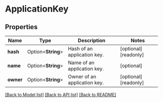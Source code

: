 # ApplicationKey

## Properties

Name | Type | Description | Notes
------------ | ------------- | ------------- | -------------
**hash** | Option<**String**> | Hash of an application key. | [optional][readonly]
**name** | Option<**String**> | Name of an application key. | [optional]
**owner** | Option<**String**> | Owner of an application key. | [optional][readonly]

[[Back to Model list]](../README.md#documentation-for-models) [[Back to API list]](../README.md#documentation-for-api-endpoints) [[Back to README]](../README.md)


